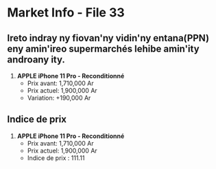 # Market Info - File 33

## Ireto indray ny fiovan'ny vidin'ny entana(PPN) eny amin'ireo supermarchés lehibe amin'ity androany ity.

1. **APPLE iPhone 11 Pro
                                                  - Reconditionné**
   - Prix avant: 1,710,000 Ar
   - Prix actuel: 1,900,000 Ar
   - Variation: +190,000 Ar



## Indice de prix

1. **APPLE iPhone 11 Pro
                                                  - Reconditionné**
   - Prix avant: 1,710,000 Ar
   - Prix actuel: 1,900,000 Ar
   - Indice de prix : 111.11

